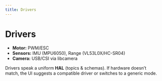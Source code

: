 ```yaml
---
title: Drivers
---
```


# Drivers

- **Motor:** PWM/ESC
- **Sensors:** IMU (MPU6050), Range (VL53L0X/HC-SR04)
- **Camera:** USB/CSI via libcamera

Drivers speak a uniform **HAL** (topics & schemas). If hardware doesn’t match, the UI suggests a compatible driver or switches to a generic mode.
